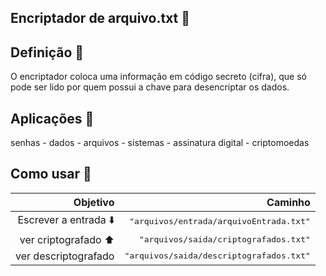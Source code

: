 ## Encriptador de arquivo.txt 📜

<h2>Definição 🗿</h2>
O encriptador coloca uma informação em código secreto (cifra), que só pode ser lido por quem possui a chave para desencriptar os dados.

<h2>Aplicações 📎</h2>
senhas - dados - arquivos - sistemas - assinatura digital - criptomoedas

<h2>Como usar 👀</h2>

| Objetivo | Caminho |
| ------: | -----------: |
| Escrever a entrada ⬇️| <kbd>"arquivos/entrada/arquivoEntrada.txt"</kbd>  |
| ver criptografado ⬆️ | <kbd>"arquivos/saida/criptografados.txt"</kbd>    |
| ver descriptografado   | <kbd>"arquivos/saida/descriptografados.txt"</kbd> |


